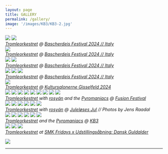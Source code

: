 ```yaml
---
layout: page
title: GALLERY
permalink: /gallery/
image: '/images/KB3/KB3-2.jpg'
---
```





<div class="gallery-box">
  <div class="gallery">
    <img src="/images/bascherdeis/Bascherdeis-9.jpg">
    <img src="/images/bascherdeis/Bascherdeis-13.jpg">
  </div>
    <em><a href="{{site.baseurl}}/">Tromleorkestret</a> @ <a href="https://www.bascherdeis.it/gli-artisti/">Bascherdeis Festival 2024 // Italy </a>  </em>
</div>


<div class="gallery-box">
  <div class="gallery">
    <img src="/images/bascherdeis/Bascherdeis-S2_Cut.png">
  </div>
    <em><a href="{{site.baseurl}}/">Tromleorkestret</a> @ <a href="https://www.bascherdeis.it/gli-artisti/">Bascherdeis Festival 2024 // Italy </a>  </em>
</div>


<div class="gallery-box">
  <div class="gallery">
    <img src="/images/bascherdeis/Bascherdeis-S12.png">
    <img src="/images/bascherdeis/Bascherdeis-S15.png">
  </div>
    <em><a href="{{site.baseurl}}/">Tromleorkestret</a> @ <a href="https://www.bascherdeis.it/gli-artisti/">Bascherdeis Festival 2024 // Italy </a>  </em>
</div>

<div class="gallery-box">
  <div class="gallery">
    <img src="/images/bascherdeis/Bascherdeis-S9.png">
    <img src="/images/bascherdeis/Bascherdeis-S8.png">
    <img src="/images/bascherdeis/Bascherdeis-S15.png">
  </div>
    <em><a href="{{site.baseurl}}/">Tromleorkestret</a> @ <a href="https://www.bascherdeis.it/gli-artisti/">Bascherdeis Festival 2024 // Italy </a>  </em>
</div>


<div class="gallery-box">
  <div class="gallery">
    <img src="/images/tromleorkestret/Gisselfeldt1.jpg">
  </div>
    <em><a href="{{site.baseurl}}/">Tromleorkestret</a> @ <a href="https://www.facebook.com/events/1053737365543912/"> Kultursalonerne Gisselfeld 2024 </a>  </em>
</div>



<div class="gallery-box">
  <div class="gallery">
    <img src="/images/fusion/DSC6086.jpg">
    <img src="/images/fusion/DSC6244.jpg">
    <img src="/images/fusion/DSC6183.jpg">
    <img src="/images/fusion/DSC6404.jpg">
    <img src="/images/fusion/DSC6201.jpg">
    <img src="/images/fusion/DSC6598.jpg">
    <img src="/images/fusion/DSC6198.jpg">
    <img src="/images/fusion/DSC6128.jpg">
    <img src="/images/fusion/DSC6600.jpg">
  </div>
    <em><a href="{{site.baseurl}}/">Tromleorkestret</a> with <a href="https://www.facebook.com/rosyanmusic">rosyán</a> and the <a href="https://www.facebook.com/pyromaniacs.dk/">Pyromaniacs</a> @ <a href="https://www.fusion-festival.de/en">Fusion Festival </a></em>
</div>



<div class="gallery-box">
  <div class="gallery">
    <img src="/images/jul24/TrorkJul14.jpg">
    <img src="/images/jul24/TrorkJul13.jpg">
    <img src="/images/jul24/TrorkJul15.jpg">
    <img src="/images/jul24/TrorkJul1.jpg">
    <img src="/images/jul24/TrorkJul10.jpg">
    <img src="/images/jul24/TrorkJul11.jpg">
  </div>
    <em><a href="{{site.baseurl}}/">Tromleorkestret</a> with <a href="https://www.facebook.com/rosyanmusic">rosyán</a> @ <a href="https://www.juleloesesjul.com/">Juleløses Jul</a> // Photos by Jens Raadal </em>
</div>

<div class="gallery-box">
  <div class="gallery">
    <img src="/images/KB3/KB3-1.jpg">
    <img src="/images/KB3/KB3-2.jpg">
    <img src="/images/KB3/KB3-3.jpg">
    <img src="/images/KB3/KB3-4.jpg">
    <img src="/images/KB3/KB3-5.jpg">
    <img src="/images/KB3/KB3-6.jpg">
  </div>
    <em><a href="{{site.baseurl}}/">Tromleorkestret</a> and the <a href="https://www.facebook.com/pyromaniacs.dk/">Pyromaniacs</a> @ <a href="https://www.kb3.dk/">KB3 </a></em>
</div>


<div class="gallery-box">
  <div class="gallery">
    <img src="/images/smk/SMK3.jpg">
    <img src="/images/smk/SMK2.jpg">
    <img src="/images/smk/SMK1.jpg">
  </div>
    <em><a href="{{site.baseurl}}/">Tromleorkestret</a> at <a href="https://www.facebook.com/events/475133773046199/">SMK Fridays x Udstillingsåbning: Dansk Guldalder</a></em>
</div>




![]({{site.baseurl}}/images/smk/SMK4.jpg.jpg#wide)



<hr>